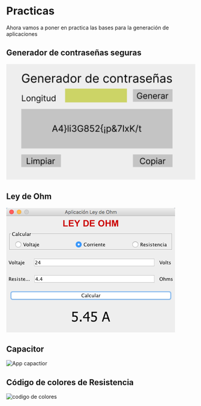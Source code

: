 # Practicas

Ahora vamos a poner en practica las bases para la generación de aplicaciones

## Generador de contraseñas seguras

![pedndiente la imagen](examples/password_generator/pass_ui.svg)

## Ley de Ohm

![ley de ohm](https://raw.githubusercontent.com/jalmx/Curso-CBTIS-85/master/view.png)

## Capacitor 

![App capactior](https://raw.githubusercontent.com/jalmx89/Capacitor_Calculator/master/imgs/ds1.png)

## Código de colores de Resistencia

![codigo de colores](https://raw.githubusercontent.com/jalmx89/Resistor-Calculator/master/imgs_view/main.png)

